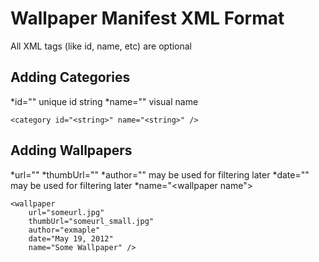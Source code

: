 Wallpaper Manifest XML Format
=============================

All XML tags (like id, name, etc) are optional

Adding Categories
-----------------
*id="<string>" unique id string 
*name="<string>" visual name

	<category id="<string>" name="<string>" />
    
Adding Wallpapers
-----------------
*url="<url of wallpaper>"
*thumbUrl="<url of thumbnail>"
*author="<author>" may be used for filtering later
*date="<date added>" may be used for filtering later
*name="<wallpaper name">

	<wallpaper 
		url="someurl.jpg"
		thumbUrl="someurl_small.jpg"
		author="exmaple"
		date="May 19, 2012"
		name="Some Wallpaper" />	